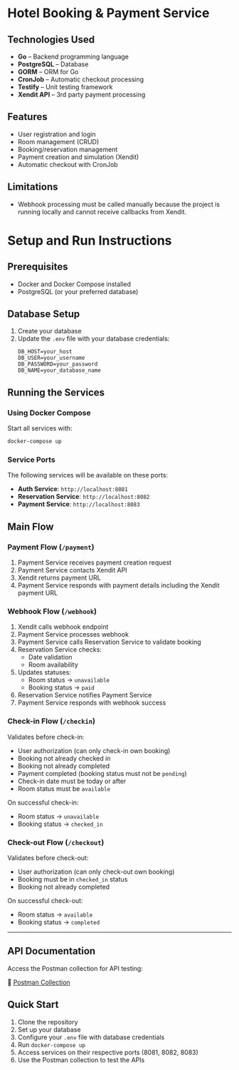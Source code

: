 #  Hotel Booking & Payment Service

## Technologies Used
- **Go** – Backend programming language  
- **PostgreSQL** – Database  
- **GORM** – ORM for Go  
- **CronJob** – Automatic checkout processing  
- **Testify** – Unit testing framework  
- **Xendit API** – 3rd party payment processing  

## Features
- User registration and login  
- Room management (CRUD)  
- Booking/reservation management  
- Payment creation and simulation (Xendit)  
- Automatic checkout with CronJob  

## Limitations
- Webhook processing must be called manually because the project is running locally and cannot receive callbacks from Xendit.

# Setup and Run Instructions

## Prerequisites
- Docker and Docker Compose installed
- PostgreSQL (or your preferred database)

## Database Setup

1. Create your database
2. Update the `.env` file with your database credentials:
   ```
   DB_HOST=your_host
   DB_USER=your_username
   DB_PASSWORD=your_password
   DB_NAME=your_database_name
   ```

## Running the Services

### Using Docker Compose

Start all services with:
```bash
docker-compose up
```

### Service Ports

The following services will be available on these ports:

- **Auth Service**: `http://localhost:8081`
- **Reservation Service**: `http://localhost:8082`
- **Payment Service**: `http://localhost:8083`

## Main Flow

### Payment Flow (`/payment`)

1. Payment Service receives payment creation request
2. Payment Service contacts Xendit API
3. Xendit returns payment URL
4. Payment Service responds with payment details including the Xendit payment URL

### Webhook Flow (`/webhook`)

1. Xendit calls webhook endpoint
2. Payment Service processes webhook
3. Payment Service calls Reservation Service to validate booking
4. Reservation Service checks:
   - Date validation
   - Room availability
5. Updates statuses:
   - Room status → `unavailable`
   - Booking status → `paid`
6. Reservation Service notifies Payment Service
7. Payment Service responds with webhook success

### Check-in Flow (`/checkin`)

Validates before check-in:
- User authorization (can only check-in own booking)
- Booking not already checked in
- Booking not already completed
- Payment completed (booking status must not be `pending`)
- Check-in date must be today or after
- Room status must be `available`

On successful check-in:
- Room status → `unavailable`
- Booking status → `checked_in`

### Check-out Flow (`/checkout`)

Validates before check-out:
- User authorization (can only check-out own booking)
- Booking must be in `checked_in` status
- Booking not already completed

On successful check-out:
- Room status → `available`
- Booking status → `completed`

---

## API Documentation

Access the Postman collection for API testing:

🔗 [Postman Collection](https://fabuzard-business-8028509.postman.co/workspace/fahreza-alghifary's-Workspace~32dfcd0e-697d-46f0-828a-b3ab4024ffd6/collection/49104373-a5e80818-3677-4c61-a911-9a4861023202?action=share&creator=49104373&active-environment=49104373-d83b1a04-e5b9-4a10-a9b3-7a37119c4816)

## Quick Start

1. Clone the repository
2. Set up your database
3. Configure your `.env` file with database credentials
4. Run `docker-compose up`
5. Access services on their respective ports (8081, 8082, 8083)
6. Use the Postman collection to test the APIs
